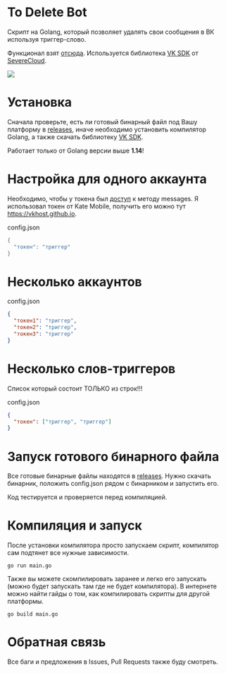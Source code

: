 # To Delete Bot
Скрипт на Golang, который позволяет удалять свои сообщения в ВК используя триггер-слово.

Функционал взят [отсюда](https://github.com/P2LOVE/VK-UserSide-Bot).
Используется библиотека [VK SDK](https://github.com/SevereCloud/vksdk) от [SevereCloud](https://github.com/SevereCloud).

![](example.gif)

# Установка

Сначала проверьте, есть ли готовый бинарный файл под Вашу платформу в [releases](https://github.com/geosonic/todelete/releases), иначе необходимо установить компилятор Golang, а также скачать библиотеку [VK SDK](https://github.com/SevereCloud/vksdk).

Работает только от Golang версии выше **1.14**!

# Настройка для одного аккаунта

Необходимо, чтобы у токена был [доступ](https://vk.com/dev/messages_api) к методу messages. Я использовал токен от Kate Mobile, получить его можно тут https://vkhost.github.io.

config.json
```go
{
  "токен": "триггер"
}
```

# Несколько аккаунтов

config.json
```json
{
  "токен1": "триггер",
  "токен2": "триггер",
  "токен3": "триггер"
}
```

# Несколько слов-триггеров

Список который состоит ТОЛЬКО из строк!!!

config.json
```json
{
  "токен": ["триггер", "триггер"]
}
```

# Запуск готового бинарного файла

Все готовые бинарные файлы находятся в [releases](https://github.com/geosonic/todelete/releases). Нужно скачать бинарник, положить config.json рядом с бинарником и запустить его.

Код тестируется и проверяется перед компиляцией.

# Компиляция и запуск

После установки компилятора просто запускаем скрипт, компилятор сам подтянет все нужные зависимости.

```shell
go run main.go
```

Также вы можете скомпилировать заранее и легко его запускать (можно будет запускать там где не будет компилятора).
В интернете можно найти гайды о том, как компилировать скрипты для другой платформы.

```shell
go build main.go
```

# Обратная связь

Все баги и предложения в Issues, Pull Requests также буду смотреть.
